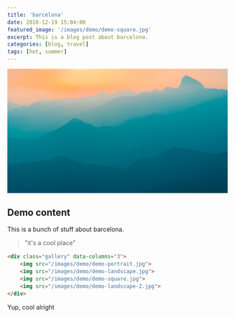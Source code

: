 ```yaml
---
title: 'barcelona'
date: 2018-12-19 15:04:00
featured_image: '/images/demo/demo-square.jpg'
excerpt: This is a blog post about barcelona.
categories: [blog, travel]
tags: [hot, summer]
---
```


![](/images/demo/demo-landscape.jpg)

## Demo content

This is a bunch of stuff about barcelona.

> "it's a cool place"

```html
<div class="gallery" data-columns="3">
    <img src="/images/demo/demo-portrait.jpg">
    <img src="/images/demo/demo-landscape.jpg">
    <img src="/images/demo/demo-square.jpg">
    <img src="/images/demo/demo-landscape-2.jpg">
</div>
```
Yup, cool alright